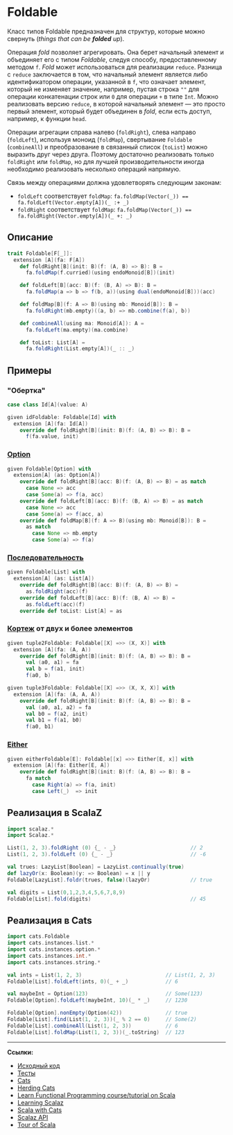 # Foldable

Класс типов Foldable предназначен для структур, которые можно свернуть (_things that can be **folded** up_).

Операция _fold_ позволяет агрегировать. 
Она берет начальный элемент и объединяет его с типом _Foldable_, следуя способу, предоставленному методом `f`.
_Fold_ может использоваться для реализации `reduce`. 
Разница с `reduce` заключается в том, 
что начальный элемент является либо идентификатором операции, указанной в `f`, 
что означает элемент, который не изменяет значение, 
например, пустая строка `""` для операции конкатенации строк или `0` для операции `+` в типе `Int`. 
Можно реализовать версию `reduce`, в которой начальный элемент — 
это просто первый элемент, который будет объединен в _fold_, 
если есть доступ, например, к функции `head`. 

Операции агрегации справа налево (`foldRight`), слева направо (`foldLeft`), используя моноид (`foldMap`),
свертывание `Foldable` (`combineAll`) и преобразование в связанный список (`toList`) можно выразить друг через друга.
Поэтому достаточно реализовать только `foldRight` или `foldMap`, но для лучшей производительности иногда
необходимо реализовать несколько операций напрямую.

Связь между операциями должна удовлетворять следующим законам:

- `foldLeft` соответствует `foldMap`: `fa.foldMap(Vector(_)) == fa.foldLeft(Vector.empty[A])(_ :+ _)`
- `foldRight` соответствует `foldMap`: `fa.foldMap(Vector(_)) == fa.foldRight(Vector.empty[A])(_ +: _)`


## Описание

```scala
trait Foldable[F[_]]:
  extension [A](fa: F[A])
    def foldRight[B](init: B)(f: (A, B) => B): B =
      fa.foldMap(f.curried)(using endoMonoid[B])(init)

    def foldLeft[B](acc: B)(f: (B, A) => B): B =
      fa.foldMap(a => b => f(b, a))(using dual(endoMonoid[B]))(acc)

    def foldMap[B](f: A => B)(using mb: Monoid[B]): B =
      fa.foldRight(mb.empty)((a, b) => mb.combine(f(a), b))

    def combineAll(using ma: Monoid[A]): A =
      fa.foldLeft(ma.empty)(ma.combine)

    def toList: List[A] =
      fa.foldRight(List.empty[A])(_ :: _)
```

## Примеры

### "Обертка"

```scala
case class Id[A](value: A)

given idFoldable: Foldable[Id] with
  extension [A](fa: Id[A])
    override def foldRight[B](init: B)(f: (A, B) => B): B =
      f(fa.value, init)
```

### [Option](https://scalabook.gitflic.space/docs/scala/fp/functional-error-handling)

```scala
given Foldable[Option] with
  extension[A] (as: Option[A])
    override def foldRight[B](acc: B)(f: (A, B) => B) = as match
      case None => acc
      case Some(a) => f(a, acc)
    override def foldLeft[B](acc: B)(f: (B, A) => B) = as match
      case None => acc
      case Some(a) => f(acc, a)
    override def foldMap[B](f: A => B)(using mb: Monoid[B]): B =
      as match
        case None => mb.empty
        case Some(a) => f(a)
```

### [Последовательность](https://scalabook.gitflic.space/docs/scala/collections)

```scala
given Foldable[List] with
  extension[A] (as: List[A])
    override def foldRight[B](acc: B)(f: (A, B) => B) =
      as.foldRight(acc)(f)
    override def foldLeft[B](acc: B)(f: (B, A) => B) =
      as.foldLeft(acc)(f)
    override def toList: List[A] = as
```

### [Кортеж](https://scalabook.gitflic.space/docs/scala/collections/tuple) от двух и более элементов

```scala
given tuple2Foldable: Foldable[[X] =>> (X, X)] with
  extension [A](fa: (A, A))
    override def foldRight[B](init: B)(f: (A, B) => B): B =
      val (a0, a1) = fa
      val b = f(a1, init)
      f(a0, b)

given tuple3Foldable: Foldable[[X] =>> (X, X, X)] with
  extension [A](fa: (A, A, A))
    override def foldRight[B](init: B)(f: (A, B) => B): B =
      val (a0, a1, a2) = fa
      val b0 = f(a2, init)
      val b1 = f(a1, b0)
      f(a0, b1)
```

### [Either](https://scalabook.gitflic.space/docs/fp/handling-errors)

```scala
given eitherFoldable[E]: Foldable[[x] =>> Either[E, x]] with
  extension [A](fa: Either[E, A])
    override def foldRight[B](init: B)(f: (A, B) => B): B =
      fa match
        case Right(a) => f(a, init)
        case Left(_)  => init
```


## Реализация в ScalaZ

```scala
import scalaz.*
import Scalaz.*

List(1, 2, 3).foldRight (0) {_ - _}                        // 2
List(1, 2, 3).foldLeft (0) {_ - _}                         // -6

val trues: LazyList[Boolean] = LazyList.continually(true)
def lazyOr(x: Boolean)(y: => Boolean) = x || y
Foldable[LazyList].foldr(trues, false)(lazyOr)             // true

val digits = List(0,1,2,3,4,5,6,7,8,9)
Foldable[List].fold(digits)                                // 45
```


## Реализация в Cats

```scala
import cats.Foldable
import cats.instances.list.*
import cats.instances.option.*
import cats.instances.int.*
import cats.instances.string.*

val ints = List(1, 2, 3)                           // List(1, 2, 3)
Foldable[List].foldLeft(ints, 0)(_ + _)            // 6

val maybeInt = Option(123)                         // Some(123)
Foldable[Option].foldLeft(maybeInt, 10)(_ * _)     // 1230

Foldable[Option].nonEmpty(Option(42))              // true
Foldable[List].find(List(1, 2, 3))(_ % 2 == 0)     // Some(2)
Foldable[List].combineAll(List(1, 2, 3))           // 6
Foldable[List].foldMap(List(1, 2, 3))(_.toString)  // 123
```


---

**Ссылки:**

- [Исходный код](https://gitflic.ru/project/artemkorsakov/scalabook/blob?file=examples%2Fsrc%2Fmain%2Fscala%2Ftypeclass%2Fmonad%2FFoldable.scala&plain=1)
- [Тесты](https://gitflic.ru/project/artemkorsakov/scalabook/blob?file=examples%2Fsrc%2Ftest%2Fscala%2Ftypeclass%2Fmonad%2FFoldableSuite.scala)
- [Cats](https://typelevel.org/cats/typeclasses/foldable.html)
- [Herding Cats](http://eed3si9n.com/herding-cats/using-monoids-to-fold.html)
- [Learn Functional Programming course/tutorial on Scala](https://github.com/dehun/learn-fp)
- [Learning Scalaz](http://eed3si9n.com/learning-scalaz/Foldable.html)
- [Scala with Cats](https://www.scalawithcats.com/dist/scala-with-cats.html#sec:foldable)
- [Scalaz API](https://javadoc.io/doc/org.scalaz/scalaz-core_3/7.3.6/scalaz/Foldable.html)
- [Tour of Scala](https://tourofscala.com/scala/foldable)
